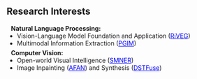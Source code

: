 ## Research Interests

<h4 style="margin:0 10px 0;">Natural Language Processing:</h4>
<ul style="margin:0 0 5px;">
  <li>Vision-Language Model Foundation and Application (<a href="https://arxiv.org/pdf/2402.09989" style="color:blue">RiVEG</a>)</li>
  <li>Multimodal Information Extraction (<a href="https://arxiv.org/pdf/2305.12212" style="color:blue">PGIM</a>)</li>
</ul>
<h4 style="margin:0 10px 0;">Computer Vision:</h4>
<ul style="margin:0 0 5px;">
  <li>Open-world Visual Intelligence (<a href="https://arxiv.org/pdf/2406.07268" style="color:blue">SMNER</a>)</li>
  <li>Image Inpainting (<a href="https://jinyuanli0012.github.io/" style="color:blue">AFAN</a>) and Synthesis (<a href="https://jinyuanli0012.github.io/" style="color:blue">DSTFuse</a>)</li>
</ul>
